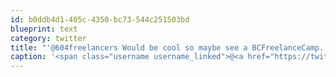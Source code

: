 ```yaml
---
id: b0ddb4d1-405c-4350-bc73-544c251503bd
blueprint: text
category: twitter
title: "'@604freelancers Would be cool so maybe see a BCFreelanceCamp. I'm sure a few of us from @okcolab would come."
caption: '<span class="username username_linked">@<a href="https://twitter.com/604freelancers" title="604FreelanceCamp">604freelancers</a></span> Would be cool so maybe see a BCFreelanceCamp. I''m sure a few of us from <span class="username username_linked">@<a href="https://twitter.com/okcolab" title="Okanagan coLab">okcolab</a></span> would come.'
---
```

